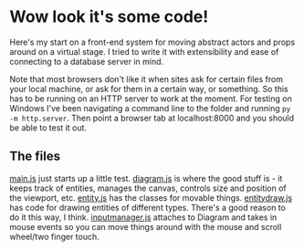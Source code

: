 # Wow look it's some code!
Here's my start on a front-end system for moving abstract actors and props around on a virtual stage. I tried to write it with extensibility and ease of connecting to a database server in mind.

Note that most browsers don't like it when sites ask for certain files from your local machine, or ask for them in a certain way, or something. So this has to be running on an HTTP server to work at the moment. For testing on Windows I've been navigating a command line to the folder and running `py -m http.server`. Then point a browser tab at localhost:8000 and you should be able to test it out.

## The files
[main.js](js/main.js) just starts up a little test.
[diagram.js](js/main.js) is where the good stuff is - it keeps track of entities, manages the canvas, controls size and position of the viewport, etc.
[entity.js](js/entity.js) has the classes for movable things.
[entitydraw.js](js/entitydraw.js) has code for drawing entities of different types. There's a good reason to do it this way, I think.
[inputmanager.js](js/inputmanager.js) attaches to Diagram and takes in mouse events so you can move things around with the mouse and scroll wheel/two finger touch.